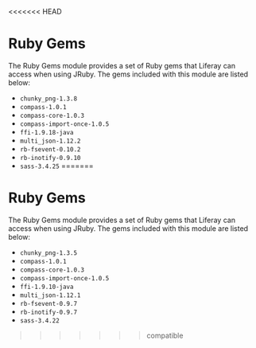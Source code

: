 <<<<<<< HEAD
# Ruby Gems

The Ruby Gems module provides a set of Ruby gems that Liferay can access when
using JRuby. The gems included with this module are listed below:

- `chunky_png-1.3.8`
- `compass-1.0.1`
- `compass-core-1.0.3`
- `compass-import-once-1.0.5`
- `ffi-1.9.18-java`
- `multi_json-1.12.2`
- `rb-fsevent-0.10.2`
- `rb-inotify-0.9.10`
- `sass-3.4.25`
=======
# Ruby Gems

The Ruby Gems module provides a set of Ruby gems that Liferay can access when
using JRuby. The gems included with this module are listed below:

- `chunky_png-1.3.5`
- `compass-1.0.1`
- `compass-core-1.0.3`
- `compass-import-once-1.0.5`
- `ffi-1.9.10-java`
- `multi_json-1.12.1`
- `rb-fsevent-0.9.7`
- `rb-inotify-0.9.7`
- `sass-3.4.22`
>>>>>>> compatible
